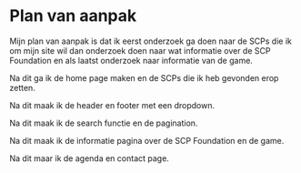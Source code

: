 # Plan van aanpak

Mijn plan van aanpak is dat ik eerst onderzoek ga doen naar de SCPs die ik om mijn site wil dan onderzoek doen naar wat informatie over de SCP Foundation en als laatst onderzoek naar informatie van de game.

Na dit ga ik de home page maken en de SCPs die ik heb gevonden erop zetten.

Na dit maak ik de header en footer met een dropdown.

Na dit maak ik de search functie en de pagination.

Na dit maak ik de informatie pagina over de SCP Foundation en de game.

Na dit maar ik de agenda en contact page.
